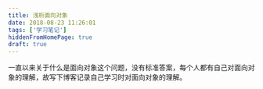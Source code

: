 ```yaml
---
title: 浅析面向对象
date: 2018-08-23 11:26:01
tags: ['学习笔记']
hiddenFromHomePage: true
draft: true
---
```


一直以来关于什么是面向对象这个问题，没有标准答案，每个人都有自己对面向对象的理解，故写下博客记录自己学习时对面向对象的理解。
